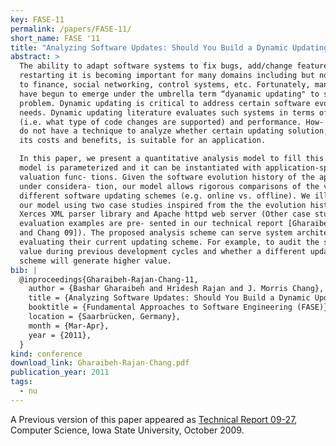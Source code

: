 ```yaml
---
key: FASE-11
permalink: /papers/FASE-11/
short_name: FASE '11
title: "Analyzing Software Updates: Should You Build a Dynamic Updating Infrastructure?"
abstract: >
  The ability to adapt software systems to fix bugs, add/change features without
  restarting it is becoming important for many domains including but not limited
  to finance, social networking, control systems, etc. Fortunately, many ideas
  have begun to emerge under the umbrella term “dyanamic updating" to solve this
  problem. Dynamic updating is critical to address certain software evolution
  needs. Dynamic updating literature evaluates such systems in terms of coverage
  (i.e. what type of code changes are supported) and performance. How- ever, we
  do not have a technique to analyze whether certain updating solution, based on
  its costs and benefits, is suitable for an application.

  In this paper, we present a quantitative analysis model to fill this gap. Our
  model is parameterized and it can be instantiated with application-specific
  valuation func- tions. Given the software evolution history of the application
  under considera- tion, our model allows rigorous comparisons of the value of
  different software updating schemes (e.g. online vs. offline). We illustrate
  our model using two case studies inspired from the the evolution history of
  Xerces XML parser library and Apache httpd web server (Other case studies and
  evaluation examples are pre- sented in our technical report [Gharaibeh, Rajan
  and Chang 09]). The proposed analysis scheme can serve system architects in
  evaluating their current updating scheme. For example, to audit the system’s
  value during previous development cycles and whether a different updating
  scheme will generate higher value.
bib: |
  @inproceedings{Gharaibeh-Rajan-Chang-11,
    author = {Bashar Gharaibeh and Hridesh Rajan and J. Morris Chang},
    title = {Analyzing Software Updates: Should You Build a Dynamic Updating Infrastructure?},
    booktitle = {Fundamental Approaches to Software Engineering (FASE)},
    location = {Saarbrücken, Germany},
    month = {Mar-Apr},
    year = {2011},
  }
kind: conference
download_link: Gharaibeh-Rajan-Chang.pdf
publication_year: 2011
tags:
  - nu
---
```


A Previous version of this paper appeared as [Technical Report 09-27](/papers/TR-09-27/),
Computer Science, Iowa State University, October 2009.
